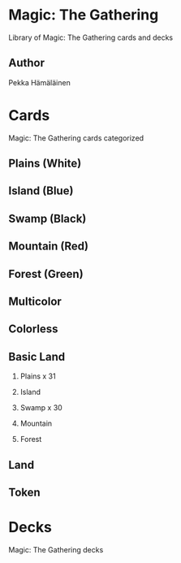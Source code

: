 # Magic: The Gathering

Library of Magic: The Gathering cards and decks


## Author

Pekka Hämäläinen


# Cards

Magic: The Gathering cards categorized


## Plains (White)


## Island (Blue)


## Swamp (Black)


## Mountain (Red)


## Forest (Green)


## Multicolor


## Colorless


## Basic Land

1. Plains x 31

2. Island

3. Swamp x 30

4. Mountain

5. Forest


## Land


## Token


# Decks

Magic: The Gathering decks
